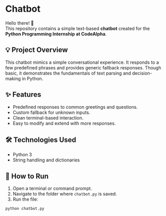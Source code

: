 # Chatbot 

Hello there! 👋  
This repository contains a simple text-based **chatbot** created for the **Python Programming Internship at CodeAlpha**.

## 💡 Project Overview

This chatbot mimics a simple conversational experience. It responds to a few predefined phrases and provides generic fallback responses. Though basic, it demonstrates the fundamentals of text parsing and decision-making in Python.

## ✨ Features
- Predefined responses to common greetings and questions.
- Custom fallback for unknown inputs.
- Clean terminal-based interaction.
- Easy to modify and extend with more responses.

## 🛠️ Technologies Used
- Python 3
- String handling and dictionaries

## 🚀 How to Run

1. Open a terminal or command prompt.
2. Navigate to the folder where `chatbot.py` is saved.
3. Run the file:

```bash
python chatbot.py
```
